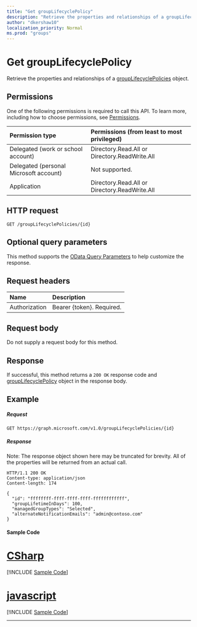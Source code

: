 ```yaml
---
title: "Get groupLifecyclePolicy"
description: "Retrieve the properties and relationships of a groupLifecyclePolicies object."
author: "dkershaw10"
localization_priority: Normal
ms.prod: "groups"
---
```


# Get groupLifecyclePolicy

Retrieve the properties and relationships of a [groupLifecyclePolicies](../resources/grouplifecyclepolicy.md) object.

## Permissions

One of the following permissions is required to call this API. To learn more, including how to choose permissions, see [Permissions](/graph/permissions-reference).

|Permission type      | Permissions (from least to most privileged)              |
|:--------------------|:---------------------------------------------------------|
|Delegated (work or school account) | Directory.Read.All or Directory.ReadWrite.All |
|Delegated (personal Microsoft account) | Not supported.    |
|Application | Directory.Read.All or Directory.ReadWrite.All |

## HTTP request
<!-- { "blockType": "ignored" } -->
```http
GET /groupLifecyclePolicies/{id}
```
## Optional query parameters
This method supports the [OData Query Parameters](https://developer.microsoft.com/graph/docs/concepts/query_parameters) to help customize the response.

## Request headers
| Name | Description |
|:----------|:----------|
| Authorization | Bearer {token}. Required. |

## Request body
Do not supply a request body for this method.
## Response
If successful, this method returns a `200 OK` response code and [groupLifecyclePolicy](../resources/grouplifecyclepolicy.md) object in the response body.
## Example

##### Request

<!-- {
  "blockType": "request",
  "name": "get_grouplifecyclepolicy"
}-->
```http
GET https://graph.microsoft.com/v1.0/groupLifecyclePolicies/{id}
```
##### Response

Note: The response object shown here may be truncated for brevity. All of the properties will be returned from an actual call.
<!-- {
  "blockType": "response",
  "truncated": true,
  "@odata.type": "microsoft.graph.groupLifecyclePolicy"
} -->
```http
HTTP/1.1 200 OK
Content-type: application/json
Content-length: 174

{
  "id": "ffffffff-ffff-ffff-ffff-ffffffffffff",
  "groupLifetimeInDays": 100,
  "managedGroupTypes": "Selected",
  "alternateNotificationEmails": "admin@contoso.com"
}
```
#### Sample Code
# [CSharp](#tab/CSharp)
[!INCLUDE [Sample Code]( ../includes/get_grouplifecyclepolicy-C#-snippets.md)]

# [javascript](#tab/javascript)
[!INCLUDE [Sample Code]( ../includes/get_grouplifecyclepolicy-javascript-snippets.md)]

---


<!-- uuid: 8fcb5dbc-d5aa-4681-8e31-b001d5168d79
2015-10-25 14:57:30 UTC -->
<!-- {
  "type": "#page.annotation",
  "description": "Get groupLifecyclePolicy",
  "keywords": "",
  "section": "documentation",
  "tocPath": ""
}-->
